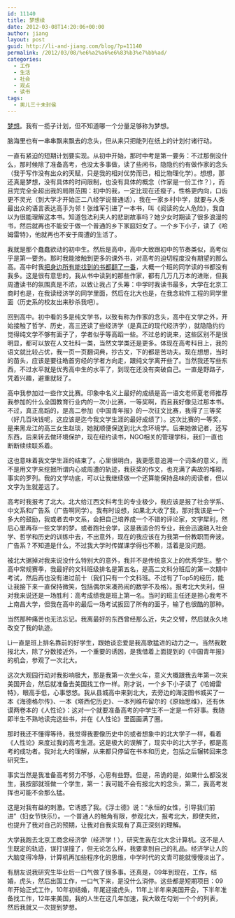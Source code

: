 ```yaml
---
id: 11140
title: 梦想续
date: 2012-03-08T14:20:06+00:00
author: jiang
layout: post
guid: http://li-and-jiang.com/blog/?p=11140
permalink: /2012/03/08/%e6%a2%a6%e6%83%b3%e7%bb%ad/
categories:
  - 工作
  - 生活
  - 社会
  - 观点
  - 读书
tags:
  - 男儿三十未封侯
---
```

<a href="http://li-and-jiang.com/blog/2012/03/07/80%E5%90%8E%E7%BB%AD/" target="_blank">梦想</a>。我有一揽子计划，但不知道哪一个分量足够称为梦想。

脑海里也有一串串飘来飘去的念头，但从来只把能列在纸上的计划付诸行动。

一直有紧迫的短期计划要实现。从初中开始，那时中考是第一要务：不过那倒没什么，那时候除了准备高考，也没太多事做，读了些闲书，隐隐约约有做作家的念头（我于写作没有出众的天赋，只是我的相对优势而已，相比物理化学）。想想，那还真是梦想，没有具体的时间限制，也没有具体的概念（作家是一份工作？），而且完完全全超出我的局限范围：初中的我，一定比现在还瘦子，性格更内向，口齿更不灵光（到大学才开始正二八经学说普通话），我在一家乡村中学，就要与人类最出众的语言表达高手为邻！张维军引进了一本书，叫《阅读的女人危险》，我自以为很能理解这本书。知道包法利夫人的悲剧故事吗？她少女时期读了很多浪漫的书，然后就再也不能安于做一个普通的乡下家庭妇女了。一个乡下小子，读了《哈姆雷特》，他就再也不安于周遭的生活了。

我就是那个蠢蠢欲动的初中生。然后是高中，高中大致跟初中的节奏类似，高考似乎是第一要务。那时我能接触到更多的课外书，对高考的迫切程度没有期望的那么高。高中时我<a href="http://li-and-jiang.com/blog/tag/%E9%AB%98%E4%B8%AD%E4%B8%89%E5%B9%B4%E4%B9%8B%E4%B9%A6%E5%BA%97%E7%AF%87/" target="_blank">把身边所有能找到的书都翻了一番</a>，大概一个班的同学读的书都没有我多。这是很有意思的，我从书中读到的那些作家，都有几万几万本的进账，但我周遭读书的氛围真是不浓，以致让我占了头筹：中学时我读书最多，大学在北京工商时也是，在我读经济学的同学里面，然后在北大也是，在我念软件工程的同学里面（历史系的校友出来秒杀我吧）。

回到高中。初中看的多是纯文学书，以致有称为作家的念头，高中在文学之外，开始接触了哲学、历史，高三还读了些经济学（是真正的现代经济学），就隐隐约约觉得纯文学不够有面子了，学者似乎等高蹈一些。不过总的说来，这些区别不是很明显，都可以放在人文社科一类，当然文学类还是更多。体现在高考科目上，我的语文就比较占优，我一页一页翻词典，抄古文，下的都是苦功夫。现在想想，当时的苗头，应该是要往皓首穷经的学者方向走，跟纯文学离开些了。当然我还写些东西，不过水平就是优秀高中生的水平了，到现在还没有突破自己。一直是野路子，凭着兴趣，避重就轻了。

高中我参加过一些作文比赛。印象中名义上最好的成绩是高一语文老师夏老师推荐我参加的什么全国教育行业内的一次小比赛，一等奖啊，而且我好像见过那本书。不过，真正高蹈的，是高二参加《中国青年报》的一次征文比赛，我得了三等奖（好几百块钱呢，这应该是迄今我文学生涯的最好成绩了）。这次比赛的一等奖，是来黑龙江的高三女生赵琰，她就顺便保送到北大念环境学。后来她做记者，还写东西，后来转去做环境保护，现在纽约读书，NGO相关的管理学科，我们一直也断断续续联系着。

这也意味着我文学生涯的结束了。心里很明白，我更愿意追溯一个词条的意义，而不是用文字来挖掘所谓内心或周遭的轨迹，我获奖的作文，也充满了典故的堆砌，事实的罗列。我的文学功底，可以让我继续做一个还算能保持品味的阅读者，但以文字为生就差远了。

高考时我报考了北大。北大给江西文科考生的专业极少，我应该是报了社会学系、中文系和广告系（广告啊同学）。我有时设想，如果北大收了我，那对我该是一个多大的鼓励，我或者去中文系，会把自己培养成一个不错的评论家，文字犀利，然后心里再存一些文学的梦。或者跑社会学，这是我适合的专业，我会迅速融入社会学、哲学和历史的训练中去，不出意外，现在的我应该在为我第一份教职而奔波。广告系？不知道是什么，不过我大学时传媒课学得也不赖，活着是没问题。

被北大据掉对我来说没什么特别大的意外，我并不是传统意义上的优秀学生。整个高中常规赛季，我最好的文科班级排名是第五名，是高二文科分班后的第一次期中考试，然后再也没有进过前十（我们只有一个文科班。不过有了Top5的经历，能让我接下来一直保持微笑，包括偶尔来凑热闹的数学不及格）。报考北大失利，但对我来说还是一场胜利：高考成绩我是班上第一名。当时的班主任还是担心我考不上南昌大学，但我在高中的最后一场考试扳回了所有的面子，输了也很酷的那种。

当然那种痛苦也无法忘记。我离最好的东西曾经那么近，失之交臂，然后就永久地改变了我的轨迹。

Li一直是班上排名靠前的好学生，跟她谈恋爱是我高歌猛进的动力之一。当然我敢报北大，除了分数接近外，一个重要的诱因，是我借着上面提到的《中国青年报》的机会，参观了一次北大。

这次大观园行动对我影响极大，那是我第一次坐火车，意义大概跟我去年第一次来美国开会，然后就准备去美国找工作一样。刚才说，一个乡下小子读了《哈姆雷特》，眼高手低，心事悠悠。我从县城高中来到北大，去旁边的海淀图书城买了一本《海德格尔传》、一本《塔西佗历史》、一本列维布留尔的《原始思维》，还有休谟两卷本的《人性论》：这对一个就要准备高考的中学生不一定是一件好事。我随即半生不熟地读完这些书，并在《人性论》里面画满了圈。

那时我还不懂得等待，我觉得我要像历史中的或者想象中的北大学子一样，看着《人性论》来度过我的高考生涯。这是极大的误解了，现实中的北大学子，都是高考的成功者。我对北大的理解，从来都只停留在书本和历史，包括之后辗转回来念研究生。

事实当然是我准备高考努力不够，心思有些野。但是，吊诡的是，如果什么都没发生，我按部就班做一个学生，第一：我可能不会有报北大的念头，第二，我高考发挥也可能不会那么猛。

这是对我有益的刺激。它诱惑了我。《浮士德》说：“永恒的女性，引导我们前进”（妇女节快乐!）。一个普通人的触角有限，参观北大，报考北大，即使失败，也提升了我对自己的预期，让我对自我实现有了真正深刻的理解。

大学我跑去北京工商念经济学（经济学！），研究生我在北大念计算机。这不是人生既定的轨迹，误打误撞了，但无论怎么样，我要拿到自己的礼品。经济学让人的大脑变得冷静，计算机再加些程序化的思维，中学时代的文青可能就慢慢淡出了。

有朋友说我研究生毕业后一口气做了很多事。还真是，09年到现在，工作，结婚，虎头，然后出国工作，一口气下来，是没什么消停。这些都是短期项目：09年开始正式工作，10年初结婚，年尾迎接虎头，11年上半年来美国开会，下半年准备找工作，12年来美国，我的人生在这几年加速，我大致在勾划一个个的列表，然后我就又一次提到梦想。